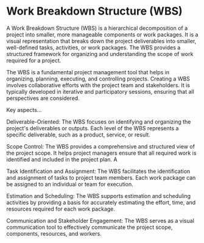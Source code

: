 # Work Breakdown Structure (WBS)

A Work Breakdown Structure (WBS) is a hierarchical decomposition of a project into smaller, more manageable components or work packages. It is a visual representation that breaks down the project deliverables into smaller, well-defined tasks, activities, or work packages. The WBS provides a structured framework for organizing and understanding the scope of work required for a project.

The WBS is a fundamental project management tool that helps in organizing, planning, executing, and controlling projects. Creating a WBS involves collaborative efforts with the project team and stakeholders. It is typically developed in iterative and participatory sessions, ensuring that all perspectives are considered.

Key aspects…

Deliverable-Oriented: The WBS focuses on identifying and organizing the project's deliverables or outputs. Each level of the WBS represents a specific deliverable, such as a product, service, or result.

Scope Control: The WBS provides a comprehensive and structured view of the project scope. It helps project managers ensure that all required work is identified and included in the project plan. A

Task Identification and Assignment: The WBS facilitates the identification and assignment of tasks to project team members. Each work package can be assigned to an individual or team for execution.

Estimation and Scheduling: The WBS supports estimation and scheduling activities by providing a basis for accurately estimating the effort, time, and resources required for each work package.

Communication and Stakeholder Engagement: The WBS serves as a visual communication tool to effectively communicate the project scope, components, resources, and workers.
